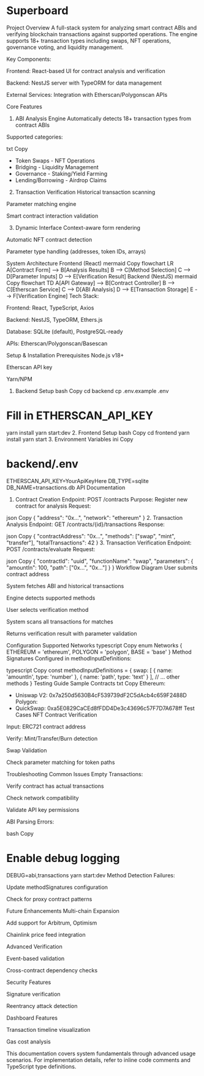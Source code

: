 # Superboard


Project Overview
A full-stack system for analyzing smart contract ABIs and verifying blockchain transactions against supported operations. The engine supports 18+ transaction types including swaps, NFT operations, governance voting, and liquidity management.

Key Components:

Frontend: React-based UI for contract analysis and verification

Backend: NestJS server with TypeORM for data management

External Services: Integration with Etherscan/Polygonscan APIs

Core Features
1. ABI Analysis Engine
Automatically detects 18+ transaction types from contract ABIs

Supported categories:

txt
Copy
- Token Swaps         - NFT Operations
- Bridging            - Liquidity Management
- Governance          - Staking/Yield Farming
- Lending/Borrowing   - Airdrop Claims
2. Transaction Verification
Historical transaction scanning

Parameter matching engine

Smart contract interaction validation

3. Dynamic Interface
Context-aware form rendering

Automatic NFT contract detection

Parameter type handling (addresses, token IDs, arrays)

System Architecture
Frontend (React)
mermaid
Copy
flowchart LR
  A[Contract Form] --> B[Analysis Results]
  B --> C[Method Selection]
  C --> D[Parameter Inputs]
  D --> E[Verification Result]
Backend (NestJS)
mermaid
Copy
flowchart TD
  A[API Gateway] --> B[Contract Controller]
  B --> C[Etherscan Service]
  C --> D[ABI Analysis]
  D --> E[Transaction Storage]
  E --> F[Verification Engine]
Tech Stack:

Frontend: React, TypeScript, Axios

Backend: NestJS, TypeORM, Ethers.js

Database: SQLite (default), PostgreSQL-ready

APIs: Etherscan/Polygonscan/Basescan

Setup & Installation
Prerequisites
Node.js v18+

Etherscan API key

Yarn/NPM

1. Backend Setup
bash
Copy
cd backend
cp .env.example .env
# Fill in ETHERSCAN_API_KEY
yarn install
yarn start:dev
2. Frontend Setup
bash
Copy
cd frontend
yarn install
yarn start
3. Environment Variables
ini
Copy
# backend/.env
ETHERSCAN_API_KEY=YourApiKeyHere
DB_TYPE=sqlite
DB_NAME=transactions.db
API Documentation
1. Contract Creation
Endpoint: POST /contracts
Purpose: Register new contract for analysis
Request:

json
Copy
{
  "address": "0x...",
  "network": "ethereum"
}
2. Transaction Analysis
Endpoint: GET /contracts/{id}/transactions
Response:

json
Copy
{
  "contractAddress": "0x...",
  "methods": ["swap", "mint", "transfer"],
  "totalTransactions": 42
}
3. Transaction Verification
Endpoint: POST /contracts/evaluate
Request:

json
Copy
{
  "contractId": "uuid",
  "functionName": "swap",
  "parameters": {
    "amountIn": 100,
    "path": ["0x...", "0x..."]
  }
}
Workflow Diagram
User submits contract address

System fetches ABI and historical transactions

Engine detects supported methods

User selects verification method

System scans all transactions for matches

Returns verification result with parameter validation

Configuration
Supported Networks
typescript
Copy
enum Networks {
  ETHEREUM = 'ethereum',
  POLYGON = 'polygon',
  BASE = 'base'
}
Method Signatures
Configured in methodInputDefinitions:

typescript
Copy
const methodInputDefinitions = {
  swap: [
    { name: 'amountIn', type: 'number' },
    { name: 'path', type: 'text' }
  ],
  // ... other methods
}
Testing Guide
Sample Contracts
txt
Copy
Ethereum:
- Uniswap V2: 0x7a250d5630B4cF539739dF2C5dAcb4c659F2488D
Polygon:
- QuickSwap: 0xa5E0829CaCEd8fFDD4De3c43696c57F7D7A678ff
Test Cases
NFT Contract Verification

Input: ERC721 contract address

Verify: Mint/Transfer/Burn detection

Swap Validation

Check parameter matching for token paths

Troubleshooting
Common Issues
Empty Transactions:

Verify contract has actual transactions

Check network compatibility

Validate API key permissions

ABI Parsing Errors:

bash
Copy
# Enable debug logging
DEBUG=abi,transactions yarn start:dev
Method Detection Failures:

Update methodSignatures configuration

Check for proxy contract patterns

Future Enhancements
Multi-chain Expansion

Add support for Arbitrum, Optimism

Chainlink price feed integration

Advanced Verification

Event-based validation

Cross-contract dependency checks

Security Features

Signature verification

Reentrancy attack detection

Dashboard Features

Transaction timeline visualization

Gas cost analysis

This documentation covers system fundamentals through advanced usage scenarios. For implementation details, refer to inline code comments and TypeScript type definitions.
